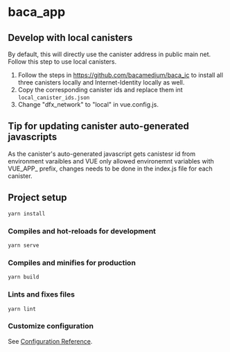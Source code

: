 # baca_app


## Develop with local canisters
By default, this will directly use the canister address in public main net.
Follow this step to use local canisters.

1. Follow the steps in https://github.com/bacamedium/baca_ic to install all three canisters locally and Internet-Identity locally as well.
2. Copy the corresponding canister ids and replace them int `local_canister_ids.json`
3. Change "dfx_network" to "local" in vue.config.js.

## Tip for updating canister auto-generated javascripts
As the canister's auto-generated javascript gets canistesr id from environment varaibles and VUE only allowed environemnt variables with VUE_APP_ prefix, changes needs to be done in the index.js file for each canister.

## Project setup
```
yarn install
```

### Compiles and hot-reloads for development
```
yarn serve
```

### Compiles and minifies for production
```
yarn build
```

### Lints and fixes files
```
yarn lint
```

### Customize configuration
See [Configuration Reference](https://cli.vuejs.org/config/).

